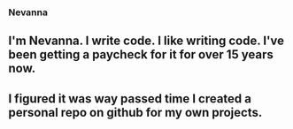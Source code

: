 ### Nevanna
 
## I'm Nevanna. I write code. I like writing code. I've been getting a paycheck for it for over 15 years now. 

## I figured it was way passed time I created a personal repo on github for my own projects. 

<!--
**nevanna-of-willowstorm/nevanna-of-willowstorm** is a ✨ _special_ ✨ repository because its `README.md` (this file) appears on your GitHub profile.

Here are some ideas to get you started:

- 🔭 I’m currently working on ...
- 🌱 I’m currently learning ...
- 👯 I’m looking to collaborate on ...
- 🤔 I’m looking for help with ...
- 💬 Ask me about ...
- 📫 How to reach me: ...
- 😄 Pronouns: ...
- ⚡ Fun fact: ...
-->
